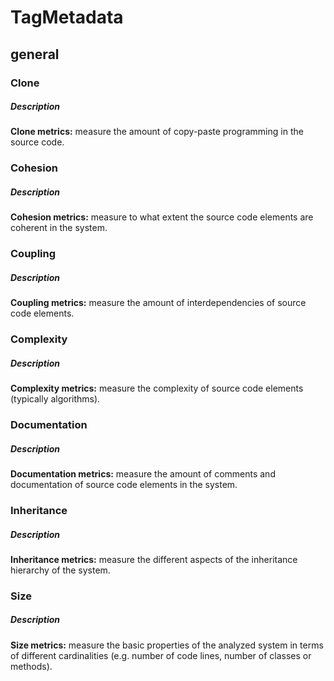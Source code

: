 # TagMetadata
## general

<!-- Metric Groups -->
### Clone
##### Description
  **Clone metrics:** measure the amount of copy-paste programming in the source code.

### Cohesion
##### Description
  **Cohesion metrics:** measure to what extent the source code elements are coherent in the system.

### Coupling
##### Description
  **Coupling metrics:** measure the amount of interdependencies of source code elements.

### Complexity
##### Description
  **Complexity metrics:** measure the complexity of source code elements (typically algorithms).

### Documentation
##### Description
  **Documentation metrics:** measure the amount of comments and documentation of source code elements in the system.

### Inheritance
##### Description
  **Inheritance metrics:** measure the different aspects of the inheritance hierarchy of the system.

### Size
##### Description
  **Size metrics:** measure the basic properties of the analyzed system in terms of different cardinalities (e.g. number of code lines, number of classes or methods).


